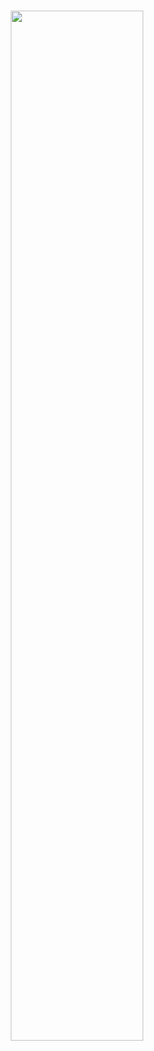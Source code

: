 #
<p align="center"> <a href="https://coderstats.net/github/#chengbinjin"> <img src="https://github-readme-stats.vercel.app/api?username=chengbinjin&hide_title=false&show_icons=true&theme=vue&hide=prs,contribs"width="65%"> </a> </p>

<!--
**ChengBinJin/ChengBinJin** is a ✨ _special_ ✨ repository because its `README.md` (this file) appears on your GitHub profile.

Here are some ideas to get you started:

- 🔭 I’m currently working on ...
- 🌱 I’m currently learning ...
- 👯 I’m looking to collaborate on ...
- 🤔 I’m looking for help with ...
- 💬 Ask me about ...
- 📫 How to reach me: ...
- 😄 Pronouns: ...
- ⚡ Fun fact: ...
-->

